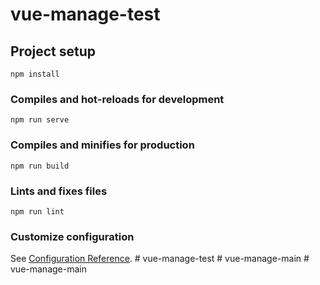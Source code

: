 # vue-manage-test

## Project setup
```
npm install
```

### Compiles and hot-reloads for development
```
npm run serve
```

### Compiles and minifies for production
```
npm run build
```

### Lints and fixes files
```
npm run lint
```

### Customize configuration
See [Configuration Reference](https://cli.vuejs.org/config/).
#   v u e - m a n a g e - t e s t  
 #   v u e - m a n a g e - m a i n  
 #   v u e - m a n a g e - m a i n  
 